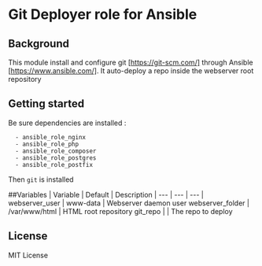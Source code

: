 # Git Deployer role for Ansible
## Background
This module install and configure git [https://git-scm.com/] through Ansible [https://www.ansible.com/]. 
It auto-deploy a repo inside the webserver root repository

## Getting started
Be sure dependencies are installed : 
```
  - ansible_role_nginx
  - ansible_role_php
  - ansible_role_composer
  - ansible_role_postgres
  - ansible_role_postfix
```
Then `git` is installed

##Variables
| Variable | Default | Description
| --- | --- | --- |
webserver_user | www-data | Webserver daemon user
webserver_folder | /var/www/html | HTML root repository 
git_repo | <none> | The repo to deploy

## License
MIT License